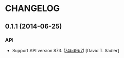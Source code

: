 CHANGELOG
=========

0.1.1 (2014-06-25)
------------------

### API

* Support API version 873. ([74bd9b7](https://github.com/davidtsadler/ebay-sdk-trading/commit/74bd9b74348c4b02d0aa83f071c029ee780fc068)) [David T. Sadler]
